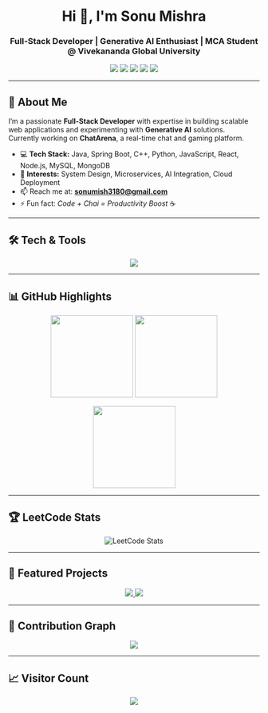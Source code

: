 <!-- Profile Header -->
<h1 align="center">Hi 👋, I'm Sonu Mishra</h1>
<h3 align="center">Full-Stack Developer | Generative AI Enthusiast | MCA Student @ Vivekananda Global University</h3>

<p align="center">
  <a href="https://linkedin.com/in/sonu23"><img src="https://img.shields.io/badge/LinkedIn-Profile-blue?logo=linkedin" /></a>
  <a href="mailto:sonumish3180@gmail.com"><img src="https://img.shields.io/badge/Email-Contact-red?logo=gmail" /></a>
  <a href="https://github.com/ItsmeSonu23"><img src="https://img.shields.io/badge/GitHub-Follow-black?logo=github" /></a>
  <a href="https://yourwebsite.com"><img src="https://img.shields.io/badge/Portfolio-Visit-orange?logo=firefox" /></a>
  <a href="https://leetcode.com/Sonu23/"><img src="https://img.shields.io/badge/LeetCode-Profile-orange?logo=leetcode" /></a>
</p>

---

## 🚀 About Me  
I’m a passionate **Full-Stack Developer** with expertise in building scalable web applications and experimenting with **Generative AI** solutions.  
Currently working on **ChatArena**, a real-time chat and gaming platform.  

- 💻 **Tech Stack:** Java, Spring Boot, C++, Python, JavaScript, React, Node.js, MySQL, MongoDB  
- 🎯 **Interests:** System Design, Microservices, AI Integration, Cloud Deployment  
- 📫 Reach me at: **sonumish3180@gmail.com**  
- ⚡ Fun fact: *Code + Chai = Productivity Boost* ☕

---

## 🛠 Tech & Tools
<p align="center">
  <img src="https://skillicons.dev/icons?i=java,spring,cpp,python,js,react,nodejs,mysql,mongodb,git,github,docker,linux,kafka" />
</p>

---

## 📊 GitHub Highlights
<p align="center">
  <img src="https://github-readme-stats.vercel.app/api?username=ItsmeSonu23&show_icons=true&theme=radical" height="165"/>
  <img src="https://streak-stats.demolab.com?user=ItsmeSonu23&theme=radical" height="165"/>
</p>

<p align="center">
  <img src="https://github-readme-stats.vercel.app/api/top-langs/?username=ItsmeSonu23&layout=compact&theme=radical" height="165"/>
</p>

---

## 🏆 LeetCode Stats
<p align="center">
  <img src="https://leetcard.jacoblin.cool/qjJ4SPuRBu?theme=dark&font=baloo&ext=heatmap" alt="LeetCode Stats" />
</p>

---

## 💼 Featured Projects
<p align="center">
  <a href="https://github.com/ItsmeSonu23/ChatArena">
    <img src="https://github-readme-stats.vercel.app/api/pin/?username=ItsmeSonu23&repo=ChatArena&theme=radical" />
  </a>
  <a href="https://github.com/ItsmeSonu23/BharatLang">
    <img src="https://github-readme-stats.vercel.app/api/pin/?username=ItsmeSonu23&repo=BharatLang&theme=radical" />
  </a>
</p>

---

## 🐍 Contribution Graph
<p align="center">
  <img src="https://github.com/ItsmeSonu23/ItsmeSonu23/blob/output/github-contribution-grid-snake.svg" />
</p>

---

## 📈 Visitor Count
<p align="center">
  <img src="https://visitor-badge.laobi.icu/badge?page_id=ItsmeSonu23" />
</p>
